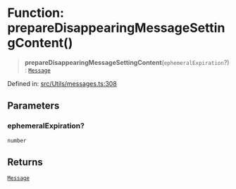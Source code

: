 # Function: prepareDisappearingMessageSettingContent()

> **prepareDisappearingMessageSettingContent**(`ephemeralExpiration`?): [`Message`](../namespaces/proto/classes/Message.md)

Defined in: [src/Utils/messages.ts:308](https://github.com/Fokusdotid/bail/blob/0fe6346a5ff68a74eb71890335c982b44e2da604/src/Utils/messages.ts#L308)

## Parameters

### ephemeralExpiration?

`number`

## Returns

[`Message`](../namespaces/proto/classes/Message.md)
